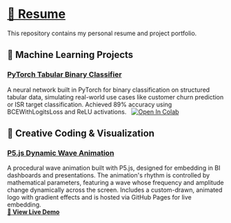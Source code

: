 # [📝 Resume](https://jajo9147.github.io/)

This repository contains my personal resume and project portfolio.

## 🧠 Machine Learning Projects

### [PyTorch Tabular Binary Classifier](https://github.com/jajo9147/pytorch-tabular-binary-classifier)
A neural network built in PyTorch for binary classification on structured tabular data, simulating real-world use cases like customer churn prediction or ISR target classification. Achieved 89% accuracy using BCEWithLogitsLoss and ReLU activations.  
[![Open In Colab](https://colab.research.google.com/assets/colab-badge.svg)](https://colab.research.google.com/github/jajo9147/pytorch-tabular-binary-classifier/blob/main/PyTorch_Churn_Classifier.ipynb)

## 🎨 Creative Coding & Visualization

### [P5.js Dynamic Wave Animation](https://github.com/jajo9147/dynamic-black-line-animation)
A procedural wave animation built with P5.js, designed for embedding in BI dashboards and presentations. The animation's rhythm is controlled by mathematical parameters, featuring a wave whose frequency and amplitude change dynamically across the screen. Includes a custom-drawn, animated logo with gradient effects and is hosted via GitHub Pages for live embedding.
<br>
**[🚀 View Live Demo](https://jajo9147.github.io/dynamic-black-line-animation/)**
